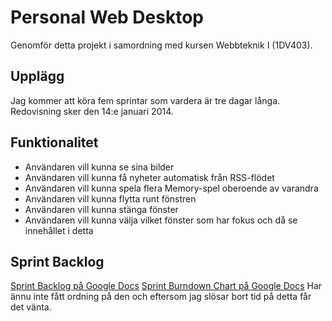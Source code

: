 # Personal Web Desktop
Genomför detta projekt i samordning med kursen Webbteknik I (1DV403).

## Upplägg
Jag kommer att köra fem sprintar som vardera är tre dagar långa. Redovisning sker den 14:e januari 2014.

## Funktionalitet
* Användaren vill kunna se sina bilder
* Användaren vill kunna få nyheter automatisk från RSS-flödet
* Användaren vill kunna spela flera Memory-spel oberoende av varandra
* Användaren vill kunna flytta runt fönstren
* Användaren vill kunna stänga fönster
* Användaren vill kunna välja vilket fönster som har fokus och då se innehållet i detta


## Sprint Backlog
[Sprint Backlog på Google Docs](https://docs.google.com/a/student.lnu.se/spreadsheet/ccc?key=0AqiuK7ujpx7WdGJyb1dJQ2xISmxELXBwRS1QYmlIUGc#gid=0)
[Sprint Burndown Chart på Google Docs](https://docs.google.com/a/student.lnu.se/spreadsheet/ccc?key=0AqiuK7ujpx7WdGVSQTRJNHRKbUtrUW9ZbG5fN0JxN1E#gid=0) 
Har ännu inte fått ordning på den och eftersom jag slösar bort tid på detta får det vänta.  